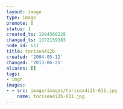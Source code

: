 ```yaml
---
layout: image
type: image
promote: 0
status: 1
created_ts: 1084360229
changed_ts: 1372159383
node_id: 611
title: torisea4i2b
created: '2004-05-12'
changed: '2013-06-25'
aliases: []
tags:
- imgn
images:
- - src: image/images/torisea4i2b-611.jpg
    name: torisea4i2b-611.jpg
---
```



